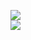 [![](https://img.shields.io/badge/Made%20With-Github%20Spray-lightgrey.svg?style=for-the-badge&logo=github)](https://github.com/Annihil/github-spray#189)  
[![](https://i.imgur.com/2DrTn0Z.gif)](https://github.com/Annihil/github-spray)